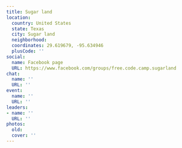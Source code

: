 ```yaml
---
title: Sugar land
location:
  country: United States
  state: Texas
  city: Sugar land
  neighborhood: 
  coordinates: 29.619679, -95.634946
  plusCode: ''
social:
  name: Facebook page
  URL: https://www.facebook.com/groups/free.code.camp.sugarland
chat:
  name: ''
  URL: ''
event:
  name: ''
  URL: ''
leaders:
- name: ''
  URL: ''
photos:
  old: 
  cover: ''
---
```

